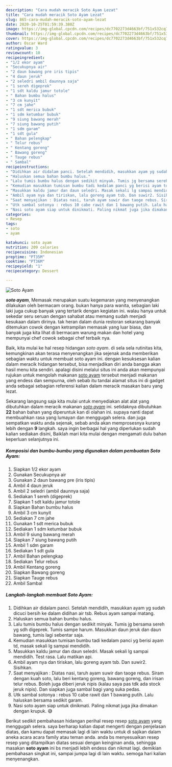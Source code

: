 ```yaml
---
description: "Cara mudah meracik Soto Ayam Lezat"
title: "Cara mudah meracik Soto Ayam Lezat"
slug: 865-cara-mudah-meracik-soto-ayam-lezat
date: 2020-10-25T01:59:39.380Z
image: https://img-global.cpcdn.com/recipes/dc7702273d4663bf/751x532cq70/soto-ayam-foto-resep-utama.jpg
thumbnail: https://img-global.cpcdn.com/recipes/dc7702273d4663bf/751x532cq70/soto-ayam-foto-resep-utama.jpg
cover: https://img-global.cpcdn.com/recipes/dc7702273d4663bf/751x532cq70/soto-ayam-foto-resep-utama.jpg
author: Oscar Ward
ratingvalue: 3
reviewcount: 10
recipeingredient:
- "1/2 ekor ayam"
- "Secukupnya air"
- "2 daun bawang pre iris tipis"
- "4 daun jeruk"
- "2 seledri ambil daunnya saja"
- "1 sereh digeprek"
- "1 sdt kaldu jamur totole"
- " Bahan bumbu halus"
- "3 cm kunyit"
- "7 cm jahe"
- "1 sdt merica bubuk"
- "1 sdm ketumbar bubuk"
- "9 siung bawang merah"
- "7 siung bawang putih"
- "1 sdm garam"
- "1 sdt gula"
- " Bahan pelengkap"
- " Telur rebus"
- " Kentang goreng"
- " Bawang goreng"
- " Tauge rebus"
- " Sambal"
recipeinstructions:
- "Didihkan air didalam panci. Setelah mendidih, masukkan ayam yg sudah dicuci bersih ke dalam didihan air tsb. Rebus ayam sampai matang."
- "Haluskan semua bahan bumbu halus."
- "Lalu tumis bumbu halus dengan sedikit minyak. Tumis jg bersama sereh yg sdh digeprek. Tumis sampe harum. Masukkan daun jeruk dan daun bawang, tumis lagi sebentar saja."
- "Kemudian masukkan tumisan bumbu tadi kedalam panci yg berisi ayam td, masak sekali lg sampai mendidih."
- "Masukkan kaldu jamur dan daun seledri. Masak sekali lg sampai mendidih. Test rasa. Lalu matikan api."
- "Ambil ayam nya dan tiriskan, lalu goreng ayam tsb. Dan suwir2. Sisihkan."
- "Saat menyajikan : Diatas nasi, taruh ayam suwir dan taoge rebus. Siram dengan kuah soto, lalu beri kentang goreng, bawang goreng, dan irisan telur rebus. Boleh juga diberi jeruk nipis (kalau saya pas tdk ada stock jeruk nipis). Dan siapkan juga sambal bagi yang suka pedas."
- "Utk sambal sotonya : rebus 10 cabe rawit dan 1 bawang putih. Lalu haluskan bersama sedikit garam."
- "Nasi soto ayam siap untuk dinikmati. Paling nikmat juga jika dimakan dengan krupuk. 😅"
categories:
- Resep
tags:
- soto
- ayam

katakunci: soto ayam 
nutrition: 209 calories
recipecuisine: Indonesian
preptime: "PT35M"
cooktime: "PT36M"
recipeyield: "1"
recipecategory: Dessert

---
```



![Soto Ayam](https://img-global.cpcdn.com/recipes/dc7702273d4663bf/751x532cq70/soto-ayam-foto-resep-utama.jpg)

<b><i>soto ayam</i></b>, Memasak merupakan suatu kegemaran yang menyenangkan dilakukan oleh bermacam orang. bukan hanya para wanita, sebagian laki laki juga cukup banyak yang tertarik dengan kegiatan ini. walau hanya untuk sekedar seru seruan dengan sahabat atau memang sudah menjadi kesukaan dalam dirinya. tak heran dalam dunia restoran sekarang banyak ditemukan cowok dengan ketrampilan memasak yang luar biasa, dan banyak juga kita lihat di bermacam warung makan dan hotel yang mempunyai chef cowok sebagai chef terbaik nya.

Baik, kita mulai ke hal resep hidangan <i>soto ayam</i>. di sela sela rutinitas kita, kemungkinan akan terasa menyenangkan jika sejenak anda memberikan sebagian waktu untuk membuat soto ayam ini. dengan kesuksesan kalian dalam meracik hidangan tersebut, bisa menjadikan diri anda bangga akan hasil menu kita sendiri. apalagi disini melalui situs ini anda akan mempunyai rujukan untuk mengolah makanan <u>soto ayam</u> tersebut menjadi makanan yang endess dan sempurna, oleh sebab itu tandai alamat situs ini di gadget anda sebagai sebagian referensi kalian dalam meracik masakan baru yang lezat.




Sekarang langsung saja kita mulai untuk menyediakan alat alat yang dibutuhkan dalam meracik makanan <u><i>soto ayam</i></u> ini. setidaknya dibutuhkan <b>22</b> bahan bahan yang diperuntuk kan di olahan ini. supaya nanti dapat membuahkan rasa yang lumayan dan menggugah selera. dan juga sempatkan waktu anda sejenak, sebab anda akan memprosesnya kurang lebih dengan <b>9</b> langkah. saya ingin berbagai hal yang diperlukan sudah kalian sediakan disini, Baiklah mari kita mulai dengan mengamati dulu bahan keperluan selanjutnya ini.

<!--inarticleads1-->

##### Komposisi dan bumbu-bumbu yang digunakan dalam pembuatan Soto Ayam:

1. Siapkan 1/2 ekor ayam
1. Gunakan Secukupnya air
1. Gunakan 2 daun bawang pre (iris tipis)
1. Ambil 4 daun jeruk
1. Ambil 2 seledri (ambil daunnya saja)
1. Sediakan 1 sereh (digeprek)
1. Siapkan 1 sdt kaldu jamur totole
1. Siapkan  Bahan bumbu halus
1. Ambil 3 cm kunyit
1. Sediakan 7 cm jahe
1. Gunakan 1 sdt merica bubuk
1. Sediakan 1 sdm ketumbar bubuk
1. Ambil 9 siung bawang merah
1. Siapkan 7 siung bawang putih
1. Ambil 1 sdm garam
1. Sediakan 1 sdt gula
1. Ambil  Bahan pelengkap
1. Sediakan  Telur rebus
1. Ambil  Kentang goreng
1. Siapkan  Bawang goreng
1. Siapkan  Tauge rebus
1. Ambil  Sambal




<!--inarticleads2-->

##### Langkah-langkah membuat Soto Ayam:

1. Didihkan air didalam panci. Setelah mendidih, masukkan ayam yg sudah dicuci bersih ke dalam didihan air tsb. Rebus ayam sampai matang.
1. Haluskan semua bahan bumbu halus.
1. Lalu tumis bumbu halus dengan sedikit minyak. Tumis jg bersama sereh yg sdh digeprek. Tumis sampe harum. Masukkan daun jeruk dan daun bawang, tumis lagi sebentar saja.
1. Kemudian masukkan tumisan bumbu tadi kedalam panci yg berisi ayam td, masak sekali lg sampai mendidih.
1. Masukkan kaldu jamur dan daun seledri. Masak sekali lg sampai mendidih. Test rasa. Lalu matikan api.
1. Ambil ayam nya dan tiriskan, lalu goreng ayam tsb. Dan suwir2. Sisihkan.
1. Saat menyajikan : Diatas nasi, taruh ayam suwir dan taoge rebus. Siram dengan kuah soto, lalu beri kentang goreng, bawang goreng, dan irisan telur rebus. Boleh juga diberi jeruk nipis (kalau saya pas tdk ada stock jeruk nipis). Dan siapkan juga sambal bagi yang suka pedas.
1. Utk sambal sotonya : rebus 10 cabe rawit dan 1 bawang putih. Lalu haluskan bersama sedikit garam.
1. Nasi soto ayam siap untuk dinikmati. Paling nikmat juga jika dimakan dengan krupuk. 😅




Berikut sedikit pembahasan hidangan perihal resep resep <u>soto ayam</u> yang menggugah selera. saya berharap kalian dapat mengerti dengan penjelasan diatas, dan kamu dapat memasak lagi di lain waktu untuk di sajikan dalam aneka acara acara family atau teman anda. anda bs menyesuaikan resep resep yang ditampilkan diatas sesuai dengan keinginan anda, sehingga masakan <b>soto ayam</b> ini bs menjadi lebih endess dan nikmat lagi. demikian pembahasan singkat ini, sampai jumpa lagi di lain waktu. semoga hari kalian menyenangkan.
